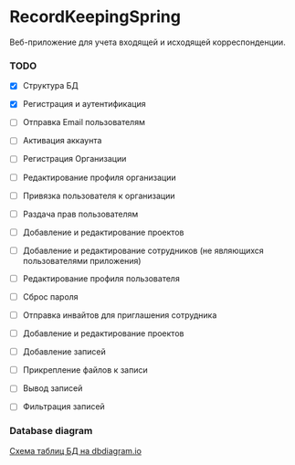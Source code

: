 # RecordKeepingSpring
Веб-приложение для учета входящей и исходящей корреспонденции.

### TODO
- [X] Структура БД
- [X] Регистрация и аутентификация
- [ ] Отправка Email пользователям
- [ ] Активация аккаунта
- [ ] Регистрация Организации
- [ ] Редактирование профиля организации
- [ ] Привязка пользователя к организации
- [ ] Раздача прав пользователям
- [ ] Добавление и редактирование проектов
- [ ] Добавление и редактирование сотрудников (не являющихся пользователями приложения)
- [ ] Редактирование профиля пользователя
- [ ] Сброс пароля
- [ ] Отправка инвайтов для приглашения сотрудника
- [ ] Добавление и редактирование проектов
- [ ] Добавление записей
- [ ] Прикрепление файлов к записи
- [ ] Вывод записей
- [ ] Фильтрация записей


### Database diagram
[Схема таблиц БД на dbdiagram.io](https://dbdiagram.io/d/62cd609ccc1bc14cc5a16f38)